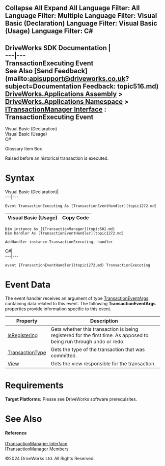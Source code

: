        

 Collapse All Expand All  Language Filter: All  Language Filter: Multiple  Language Filter: Visual Basic (Declaration) Language Filter: Visual Basic (Usage) Language Filter: C#  
---  
DriveWorks SDK Documentation  |   
---|---  
TransactionExecuting Event   
See Also [Send Feedback](mailto:apisupport@driveworks.co.uk?subject=Documentation Feedback: topic516.md)  
[DriveWorks.Applications Assembly](topic13.md) > [DriveWorks.Applications Namespace](topic16.md) > [ITransactionManager Interface](topic502.md) : TransactionExecuting Event  
---  
  
Visual Basic (Declaration)    
Visual Basic (Usage)    
C# 

Glossary Item Box

Raised before an historical transaction is executed. 

# Syntax

Visual Basic (Declaration)|   
---|---  
      
    
    Event TransactionExecuting As [TransactionEventHandler](topic1272.md)  
  
Visual Basic (Usage)| Copy Code  
---|---  
      
    
    Dim instance As [ITransactionManager](topic502.md)
    Dim handler As [TransactionEventHandler](topic1272.md)
     
    AddHandler instance.TransactionExecuting, handler  
  
C#|   
---|---  
      
    
    event [TransactionEventHandler](topic1272.md) TransactionExecuting  
  
# Event Data

The event handler receives an argument of type [TransactionEventArgs](topic1109.md) containing data related to this event. The following **TransactionEventArgs** properties provide information specific to this event.

Property| Description  
---|---  
[IsRegistering](topic1116.md)| Gets whether this transaction is being registered for the first time. As apposed to being run through undo or redo.   
[TransactionType](topic1117.md)| Gets the type of the transaction that was committed.   
[View](topic1118.md)| Gets the view responsible for the transaction.   
  
# Requirements

**Target Platforms:** Please see DriveWorks software prerequisites.

# See Also

#### Reference

[ITransactionManager Interface](topic502.md)   
[ITransactionManager Members](topic503.md)

©2024 DriveWorks Ltd. All Rights Reserved.
